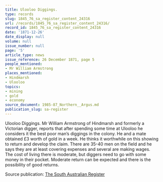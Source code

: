 ```yaml
---
title: Ulooloo Diggings.
type: records
slug: 1845_76_sa_register_content_24316
url: /records/1845_76_sa_register_content_24316/
record_id: 1845_76_sa_register_content_24316
date: '1871-12-26'
date_display: null
volume: null
issue_number: null
page: '5'
article_type: news
issue_reference: 26 December 1871, page 5
people_mentioned:
- Mr William Armstrong
places_mentioned:
- Hindmarsh
- Ulooloo
topics:
- mining
- gold
- economy
source_document: 1985-87_Northern__Argus.md
publication_slug: sa-register
---
```


Ulooloo Diggings.  Mr William Armstrong of Hindmarsh and formerly a Victorian digger, reports that after spending some time at Ulooloo he considers it the best poor man’s diggings in the colony.  He and a mate obtained £3 worth of gold in a week.  He thinks it worthwhile on this showing to return and develop the claim.  There are 35-40 men on the field and he says they are at least covering expenses and several are making wages.  The cost of living there is moderate, but diggers need to go with some money in their pocket.  Moderate return can be expected and there is the possibility of good returns.

Source publication: [The South Australian Register](/publications/sa-register/)
